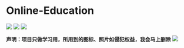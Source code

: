 # Online-Education 
![](https://img.shields.io/badge/Prism-17-blue.svg) ![](https://img.shields.io/badge/language-html-green.svg) ![](https://img.shields.io/badge/platform-all-lightgrey.svg)

**声明：项目只做学习用，所用到的图标、照片如侵犯权益，我会马上删除**
![](img/preview.png)
